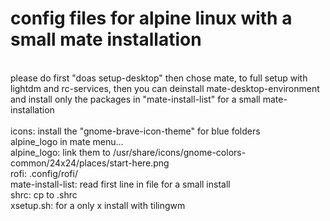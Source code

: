 # config files for alpine linux with a small mate installation

<br>please do first "doas setup-desktop" then chose mate, to full setup with lightdm and rc-services, then you can deinstall mate-desktop-environment and install only the packages in "mate-install-list" for a small mate-installation
<br>
<br>icons: install the "gnome-brave-icon-theme" for blue folders
<br>alpine_logo in mate menu...
<br>alpine_logo: link them to /usr/share/icons/gnome-colors-common/24x24/places/start-here.png
<br>rofi: .config/rofi/
<br>mate-install-list: read first line in file for a small install
<br>shrc: cp to .shrc
<br>xsetup.sh: for a only x install with tilingwm
